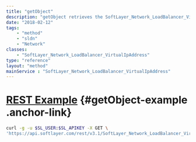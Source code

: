 ```yaml
---
title: "getObject"
description: "getObject retrieves the SoftLayer_Network_LoadBalancer_VirtualIpAddress object whose ID number corresponds to the ID number of the init parameter passed to the SoftLayer_Network_LoadBalancer_VirtualIpAddress service. You can only retrieve Load Balancers assigned to your account. "
date: "2018-02-12"
tags:
    - "method"
    - "sldn"
    - "Network"
classes:
    - "SoftLayer_Network_LoadBalancer_VirtualIpAddress"
type: "reference"
layout: "method"
mainService : "SoftLayer_Network_LoadBalancer_VirtualIpAddress"
---
```


# [REST Example](#getObject-example) <a href="/article/rest/"><i class="fas fa-question"></i></a> {#getObject-example .anchor-link} 
```bash
curl -g -u $SL_USER:$SL_APIKEY -X GET \
'https://api.softlayer.com/rest/v3.1/SoftLayer_Network_LoadBalancer_VirtualIpAddress/{SoftLayer_Network_LoadBalancer_VirtualIpAddressID}/getObject'
```
